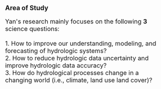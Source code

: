 ## Area of Study
<p style="font-size:20px">Yan's research mainly focuses on the following <strong>3</strong> science questions: <br /> <br />
1. How to improve our understanding, modeling, and forecasting of hydrologic systems?  <br />
2. How to reduce hydrologic data uncertainty and improve hydrologic data accuracy?  <br />
3. How do hydrological processes change in a changing world (i.e., climate, land use land cover)? </p>
